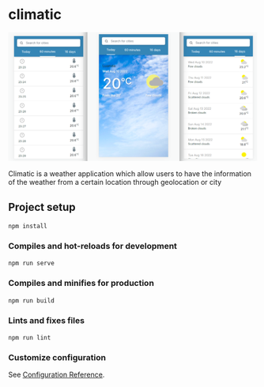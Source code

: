 # climatic

![](project-image.png)

Climatic is a weather application which allow users to have the information of the weather from a certain location through geolocation or city

## Project setup
```
npm install
```

### Compiles and hot-reloads for development
```
npm run serve
```

### Compiles and minifies for production
```
npm run build
```

### Lints and fixes files
```
npm run lint
```

### Customize configuration
See [Configuration Reference](https://cli.vuejs.org/config/).
